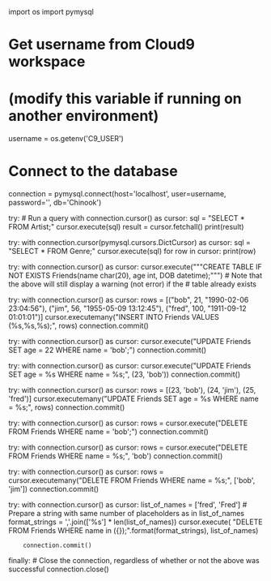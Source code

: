 import os
import pymysql

# Get username from Cloud9 workspace
# (modify this variable if running on another environment)
username = os.getenv('C9_USER')

# Connect to the database
connection = pymysql.connect(host='localhost',
                             user=username,
                             password='',
                             db='Chinook')

try:
    # Run a query
    with connection.cursor() as cursor:
        sql = "SELECT * FROM Artist;"
        cursor.execute(sql)
        result = cursor.fetchall()
        print(result)


try:
    with connection.cursor(pymysql.cursors.DictCursor) as cursor:
        sql = "SELECT * FROM Genre;"
        cursor.execute(sql)
        for row in cursor:
            print(row)

    
try:
    with connection.cursor() as cursor:
        cursor.execute("""CREATE TABLE IF NOT EXISTS
                          Friends(name char(20), age int, DOB datetime);""")
        # Note that the above will still display a warning (not error) if the
        # table already exists


try:
    with connection.cursor() as cursor:
        rows = [("bob", 21, "1990-02-06 23:04:56"),
                ("jim", 56, "1955-05-09 13:12:45"),
                ("fred", 100, "1911-09-12 01:01:01")]
        cursor.executemany("INSERT INTO Friends VALUES (%s,%s,%s);", rows)
        connection.commit()


try:
    with connection.cursor() as cursor:
        cursor.execute("UPDATE Friends SET age = 22 WHERE name = 'bob';")
        connection.commit()


try:
    with connection.cursor() as cursor:
        cursor.execute("UPDATE Friends SET age = %s WHERE name = %s;",
                       (23, 'bob'))
        connection.commit()


try:
    with connection.cursor() as cursor:
        rows = [(23, 'bob'),
                (24, 'jim'),
                (25, 'fred')]
        cursor.executemany("UPDATE Friends SET age = %s WHERE name = %s;",
                           rows)
        connection.commit()

try:
    with connection.cursor() as cursor:
        rows = cursor.execute("DELETE FROM Friends WHERE name = 'bob';")
        connection.commit()


try:
    with connection.cursor() as cursor:
        rows = cursor.execute("DELETE FROM Friends WHERE name = %s;", 'bob')
        connection.commit()

try:
    with connection.cursor() as cursor:
        rows = cursor.executemany("DELETE FROM Friends WHERE name = %s;", ['bob', 'jim'])
        connection.commit()


try:
    with connection.cursor() as cursor:
        list_of_names = ['fred', 'Fred']
        # Prepare a string with same number of placeholders as in list_of_names
        format_strings = ','.join(['%s'] * len(list_of_names))
        cursor.execute(
            "DELETE FROM Friends WHERE name in ({});".format(format_strings),
            list_of_names)

        connection.commit()
        

finally:
    # Close the connection, regardless of whether or not the above was successful
    connection.close()


